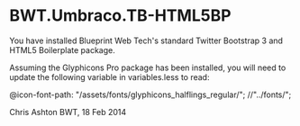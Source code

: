BWT.Umbraco.TB-HTML5BP======================You have installed Blueprint Web Tech's standard Twitter Bootstrap 3 and HTML5 Boilerplate package.


Assuming the Glyphicons Pro package has been installed, you will need to update the following variable in variables.less to read:

@icon-font-path:          "/assets/fonts/glyphicons_halflings_regular/";   //"../fonts/";
Chris AshtonBWT, 18 Feb 2014